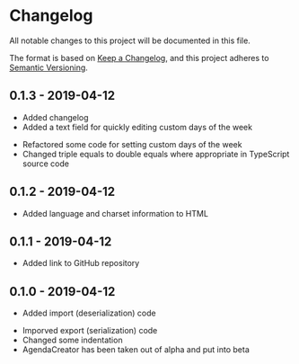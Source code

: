 # Changelog
All notable changes to this project will be documented in this file.

The format is based on [Keep a Changelog](https://keepachangelog.com/en/1.0.0/),
and this project adheres to [Semantic Versioning](https://semver.org/spec/v2.0.0.html).

## 0.1.3 - 2019-04-12

+ Added changelog
+ Added a text field for quickly editing custom days of the week
* Refactored some code for setting custom days of the week
* Changed triple equals to double equals where appropriate in TypeScript
source code

## 0.1.2 - 2019-04-12

+ Added language and charset information to HTML

## 0.1.1 - 2019-04-12

+ Added link to GitHub repository

## 0.1.0 - 2019-04-12

+ Added import (deserialization) code
* Imporved export (serialization) code
* Changed some indentation
* AgendaCreator has been taken out of alpha and put into beta
